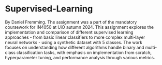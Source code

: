# Supervised-Learning
By Daniel Fremming. The assignment was a part of the mandatory coursework for IN4050 at UiO autumn 2024. This assignment explores the implementation and comparison of different supervised learning approaches - from basic linear classifiers to more complex multi-layer neural networks - using a synthetic dataset with 5 classes. The work focuses on understanding how different algorithms handle binary and multi-class classification tasks, with emphasis on implementation from scratch, hyperparameter tuning, and performance analysis through various metrics.
